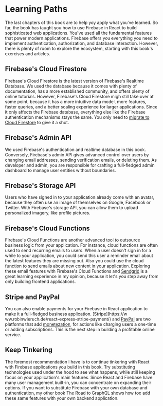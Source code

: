 # Learning Paths

The last chapters of this book are to help yoy apply what you've learned. So far, the book has taught you how to use Firebase in React to build sophisticated web applications. You've used all the fundamental features that power modern applications. Firebase offers you everything you need to implement authentication, authorization, and database interaction. However, there is plenty of room to explore the ecosystem, starting with this book's exercises and articles. 

## Firebase's Cloud Firestore

Firebase's Cloud Firestore is the latest version of Firebase's Realtime Database. We used the database because it comes with plenty of documentation, has a more established community, and offers plenty of online tutorials. However, Firebase's Cloud Firestore migh still take over at some point, because it has a more intuitive data model, more features, faster queries, and a better scaling experience for larger applications. Since it only affects the Firebase database, everything else like the Firebase authentication mechanisms stays the same. You only need to [migrate to Cloud Firestore](https://www.robinwieruch.de/react-firestore-tutorial) to give it a shot.

## Firebase's Admin API

We used Firebase's authentication and realtime database in this book. Conversely, Firebase's admin API gives advanced control over users by changing email addresses, sending verification emails, or deleting them. As developer and admin, you are responsible for crafting a full-fledged admin dashboard to manage user entities without boundaries.

## Firebase's Storage API

Users who have signed in to your application already come with an avatar, because they often use an image of themselves on Google, Facebook or Twitter. With Firebase's storage API, you can allow them to upload personalized imagery, like profile pictures.

## Firebase's Cloud Functions

Firebase's Cloud Functions are another advanced tool to outsource business logic from your application. For instance, cloud functions are often used to send recurring emails to users. When a user doesn't sign in for a while to your application, you could send this user a reminder email about the latest features they are missing out. Also you could use the cloud function to send emails about new content in your application. Exploring these email features with Firebase's Cloud Functions and [Sendgrid](https://sendgrid.com/) is a great learning experience in my opinion, because it let's you step away from only building frontend applications.

## Stripe and PayPal

You can also enable payments for your Firebase in React application to make it a full-fledged business application. [Stripe](https://w ww.robinwieruch.de/react-express-stripe-payment/) and [PayPal](https://www.robinwieruch.de/react-paypal-payment/) are two platforms that add [monetezation](https://en.wikipedia.org/wiki/Monetization), for actions like charging users a one-time or adding subscriptions. This is the next step in building a profitable online service.

## Keep Tinkering

The foremost recommendation I have is to continue tinkering with React with Firebase applications you build in this book. Try substituting technologies used under the hood to see what happens, while still keeping focus on your application's main features. Since React and Firebase have many user management built-in, you can concentrate on expanding their options. If you want to substitute Firebase with your own database and authentication, my other book The Road to GraphQL shows how too add these same features with your own backend application.

